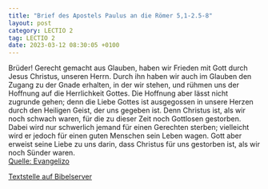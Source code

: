 ```yaml
---
title: "Brief des Apostels Paulus an die Römer 5,1-2.5-8"
layout: post
category: LECTIO 2
tag: LECTIO 2
date: 2023-03-12 08:30:05 +0100
---
```

Brüder! Gerecht gemacht aus Glauben, haben wir Frieden mit Gott durch Jesus Christus, unseren Herrn.
Durch ihn haben wir auch im Glauben den Zugang zu der Gnade erhalten, in der wir stehen, und rühmen uns der Hoffnung auf die Herrlichkeit Gottes.
Die Hoffnung aber lässt nicht zugrunde gehen; denn die Liebe Gottes ist ausgegossen in unsere Herzen durch den Heiligen Geist, der uns gegeben ist.<!--more-->
Denn Christus ist, als wir noch schwach waren, für die zu dieser Zeit noch Gottlosen gestorben.
Dabei wird nur schwerlich jemand für einen Gerechten sterben; vielleicht wird er jedoch für einen guten Menschen sein Leben wagen.
Gott aber erweist seine Liebe zu uns darin, dass Christus für uns gestorben ist, als wir noch Sünder waren.<br>
[Quelle: Evangelizo](https://evangeliumtagfuertag.org/DE/gospel)

[Textstelle auf Bibelserver](https://www.bibleserver.com/EU/Römer5,1-2.5-8)
